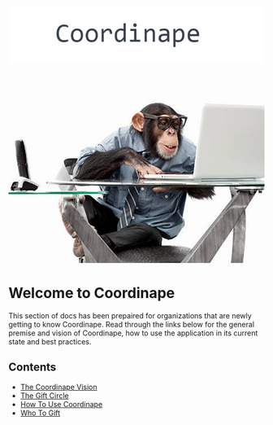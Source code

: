 <img src="/images/ape4.jpg"></img>

# Welcome to Coordinape

This section of docs has been prepaired for organizations that are newly getting to know Coordinape.  Read through the links below for the general premise and vision of Coordinape, how to use the application in its current state and best practices.

## Contents

* [The Coordinape Vision](vision.md)
* [The Gift Circle](gift_circle.md)
* [How To Use Coordinape](how_to_use_coordinape.md)
* [Who To Gift](who_to_gift.md)
